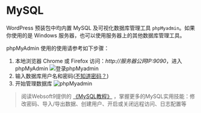 # MySQL

WordPress 预装包中均内置 MySQL 及可视化数据库管理工具 `phpMyadmin`。如果你使用的是 Windows 服务器，也可以使用服务器上的其他数据库管理工具。

phpMyAdmin 使用的使用请参考如下步骤：

1. 本地浏览器 Chrome 或 Firefox 访问：*http://服务器公网IP:9090*，进入phpMyAdmin
  ![登录phpMyadmin](https://libs.websoft9.com/Websoft9/DocsPicture/zh/mysql/phpmyadmin-logincn-websoft9.png)
2. 输入数据库用户名和密码([不知道密码？](/zh/stack-accounts.md))
3. 开始管理数据库
  ![phpMyadmin](https://libs.websoft9.com/Websoft9/DocsPicture/zh/mysql/phpmyadmin-adddb-websoft9.png)

> 阅读Websoft9提供的 [《MySQL教程》](https://support.websoft9.com/docs/mysql/zh/admin-phpmyadmin.html) ，掌握更多的MySQL实用技能：修改密码、导入/导出数据、创建用户、开启或关闭远程访问、日志配置等

